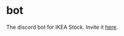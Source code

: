 # bot
The discord bot for IKEA Stock. Invite it [here](https://ikea-stock-jade.vercel.app/discordBot/invite).
